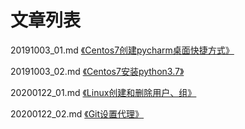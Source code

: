 # 文章列表

20191003_01.md [《Centos7创建pycharm桌面快捷方式》](https://github.com/bertramcheng/blog/blob/master/common/20191003_01.md)

20191003_02.md [《Centos7安装python3.7》](https://github.com/bertramcheng/blog/blob/master/common/20191003_02.md)

20200122_01.md [《Linux创建和删除用户、组》](https://github.com/bertramcheng/blog/blob/master/common/20200122_01.md)

20200122_02.md [《Git设置代理》](https://github.com/bertramcheng/blog/blob/master/common/20200122_02.md)
